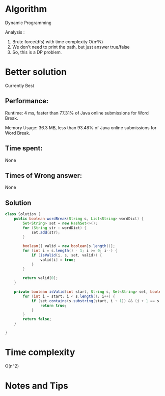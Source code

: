 # Algorithm 

Dynamic Programming

Analysis : 

1.  Brute force(dfs) with time complexity O(n^N) 
2.  We don't need to print the path, but just answer true/false
3. So, this is a DP problem.

# Better solution 

Currently Best

## Performance:

Runtime: 4 ms, faster than 77.31% of Java online submissions for Word Break.

Memory Usage: 36.3 MB, less than 93.48% of Java online submissions for Word Break.

## Time spent:

None

## Times of Wrong answer:

None

## Solution

```java
class Solution {
    public boolean wordBreak(String s, List<String> wordDict) {
        Set<String> set = new HashSet<>();
        for (String str : wordDict) {
            set.add(str);
        }
        
        boolean[] valid = new boolean[s.length()];
        for (int i = s.length() - 1; i >= 0; i--) {
            if (isValid(i, s, set, valid)) {
                valid[i] = true;
            }
        }
        
        return valid[0];
    }
    
    private boolean isValid(int start, String s, Set<String> set, boolean[] valid) {
        for (int i = start; i < s.length(); i++) {
            if (set.contains(s.substring(start, i + 1)) && (i + 1 == s.length() || valid[i + 1])) {
                return true;
            }
        }
        return false;
    }

}
```

# Time complexity

O(n^2)

# Notes and Tips

